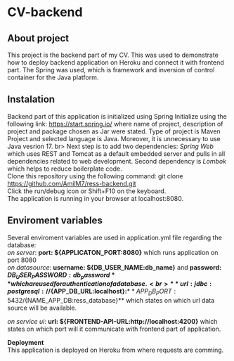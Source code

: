 # CV-backend

## About project

This project is the backend part of my CV. This was used to demonstrate how to deploy backend application on Heroku and connect it with frontend part. 
The Spring was used, which is framework and inversion of control container for the Java platform.

## Instalation

Backend part of this application is initialized using Spring  Initialize using the following link: https://start.spring.io/ 
where name of project, description of project and package chosen as Jar were stated.
Type of project is Maven Project and selected language is Java. Moreover, it is unnecessary to use Java vesrion 17. br>
Next step is to add two dependencies: *Spring Web* which uses REST and Tomcat as a default embedded server and 
pulls in all dependencies related to web development. Second dependency is *Lombok* which helps to reduce boilerplate code. <br>
Clone this repository using the following command: git clone https://github.com/AmilM7/ress-backend.git <br>
Click the run/debug icon or Shift+F10 on the keyboard. \
The application is running in your browser at localhost:8080. 

## Enviroment variables

Several enviroment variables are used in application.yml file regarding the database: <br>
*on server*: **port: ${APPLICATON_PORT:8080}** which runs application on port 8080 
\
*on datasource*: **username: ${DB_USER_NAME:db_name}** and  **password: ${DB_USER_PASSWORD:db_password}** which are used for authentication 
of a database. <br>
**url: jdbc:postgresql://${APP_DB_URL:localhost}:**${**APP_DB_PORT:5432}/${NAME_APP_DB:ress_database}** which states on which url data 
source will be available.<br>

*on service ui*: **url: ${FRONTEND-API-URL:http://localhost:4200}** which states on which port will it communicate with frontend part of application.<br>


**Deployment**\
This application is deployed on Heroku from where requests are comming. 
